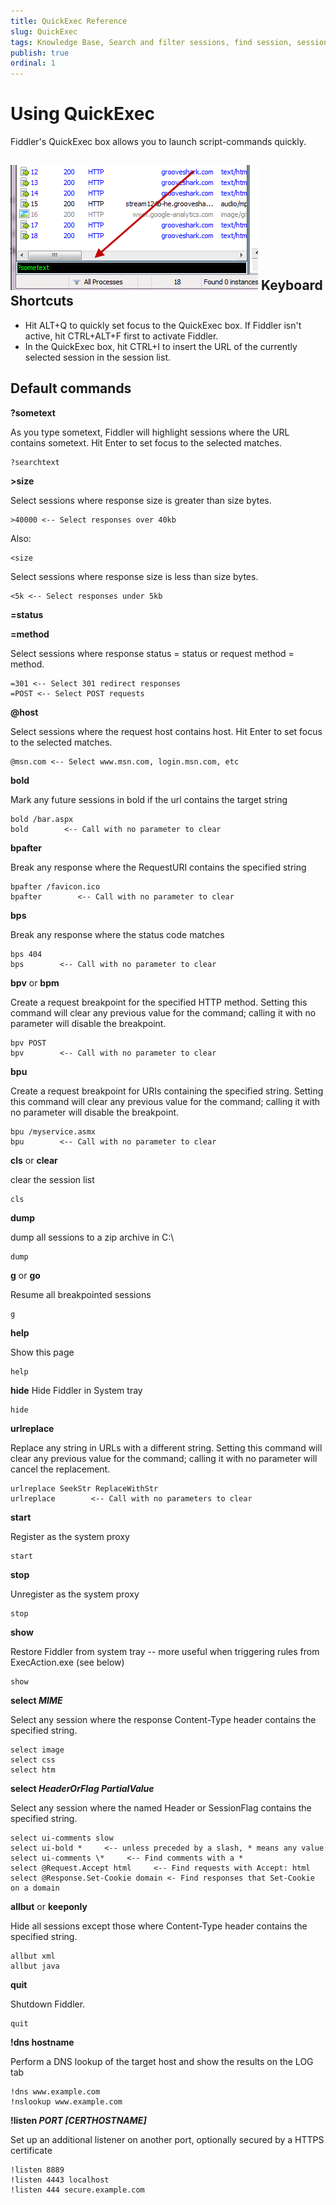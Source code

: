 ```yaml
---
title: QuickExec Reference
slug: QuickExec
tags: Knowledge Base, Search and filter sessions, find session, session list, HTTP session, https session, ftp session, requests, responses, QuickExec, FiddlerScript, breakpoint, highlight
publish: true
ordinal: 1
---
```


Using QuickExec
===============

Fiddler's QuickExec box allows you to launch script-commands quickly.

 ![QuickExec Box][1]
Keyboard Shortcuts
------------------

+ Hit ALT+Q to quickly set focus to the QuickExec box.  If Fiddler isn't active, hit CTRL+ALT+F first to activate Fiddler.
+ In the QuickExec box, hit CTRL+I to insert the URL of the currently selected session in the session list.







Default commands
----------------


		
**?sometext**	

As you type sometext, Fiddler will highlight sessions where the URL contains sometext.  Hit Enter to set focus to the selected matches.	

	?searchtext



**>size**	

Select sessions where response size is greater than size bytes.	

	>40000 <-- Select responses over 40kb

Also:

	<size

Select sessions where response size is less than size bytes.	

	<5k <-- Select responses under 5kb



**=status**

**=method**	

Select sessions where response status = status or request method = method.	

	=301 <-- Select 301 redirect responses
	=POST <-- Select POST requests



**@host**

Select sessions where the request host contains host.  Hit Enter to set focus to the selected matches.	

	@msn.com <-- Select www.msn.com, login.msn.com, etc



**bold**	

Mark any future sessions in bold if the url contains the target string	

	bold /bar.aspx
	bold        <-- Call with no parameter to clear



**bpafter**	

Break any response where the RequestURI contains the specified string	

	bpafter /favicon.ico 
	bpafter        <-- Call with no parameter to clear



**bps**	

Break any response where the status code matches	

	bps 404
	bps        <-- Call with no parameter to clear



**bpv** or **bpm**

Create a request breakpoint for the specified HTTP method.  Setting this command will clear any previous value for the command; calling it with no parameter will disable the breakpoint.	

	bpv POST
	bpv        <-- Call with no parameter to clear



**bpu**	

Create a request breakpoint for URIs containing the specified string.  Setting this command will clear any previous value for the command; calling it with no parameter will disable the breakpoint.	

	bpu /myservice.asmx
	bpu        <-- Call with no parameter to clear



**cls** or **clear**	

clear the session list	

	cls



**dump**	

dump all sessions to a zip archive in C:\	

	dump



**g** or **go**	

Resume all breakpointed sessions	

	g



**help**	

Show this page	

	help



**hide**	Hide Fiddler in System tray	

	hide



**urlreplace**	

Replace any string in URLs with a different string.  Setting this command will clear any previous value for the command; calling it with no parameter will cancel the replacement.	

	urlreplace SeekStr ReplaceWithStr
	urlreplace        <-- Call with no parameters to clear



**start**	

Register as the system proxy	

	start



**stop**	

Unregister as the system proxy	

	stop



**show**	

Restore Fiddler from system tray -- more useful when triggering rules from ExecAction.exe (see below)	

	show



**select *MIME***	

Select any session where the response Content-Type header contains the specified string.	

	select image
	select css
	select htm



**select *HeaderOrFlag PartialValue***

Select any session where the named Header or SessionFlag contains the specified string.	

	select ui-comments slow
	select ui-bold *     <-- unless preceded by a slash, * means any value
	select ui-comments \*     <-- Find comments with a *
	select @Request.Accept html     <-- Find requests with Accept: html
	select @Response.Set-Cookie domain <- Find responses that Set-Cookie on a domain



**allbut** or **keeponly**	

Hide all sessions except those where Content-Type header contains the specified string.	

	allbut xml
	allbut java



**quit**	

Shutdown Fiddler.	

	quit



**!dns hostname**

Perform a DNS lookup of the target host and show the results on the LOG tab	

	!dns www.example.com
	!nslookup www.example.com



**!listen *PORT [CERTHOSTNAME]***	

Set up an additional listener on another port, optionally secured by a HTTPS certificate	

	!listen 8889
	!listen 4443 localhost
	!listen 444 secure.example.com



[1]: ../images/QuickExecReference/QuickExecBox.png
